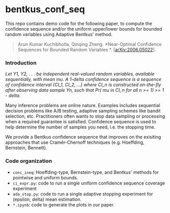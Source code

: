 # bentkus_conf_seq

This repo contains demo code for the following paper, to compute the confidence sequence and/or the uniform upper/lower bounds for bounded random variables using Adaptive Bentkus' method.

> Arun Kumar Kuchibhotla, Qinqing Zheng. *Near-Optimal Confidence Sequences for Bounded Random Variables
*.  [[arXiv:2006.05022](https://arxiv.org/abs/2006.05022)].
> 
### Introduction

*Let Y1, Y2, . . . be independent real-valued random variables, available sequentially, with mean mu.
A 1-delta confidence sequence is a sequence of confidence interval {CI_1, CI_2, ...} where CI_n is 
constructed on-the-fly after observing data sample Yn, such that
Pr( mu in CI_n for all n >= 1) >= 1 - delta.*

Many inference problems are online nature. Examples includes sequential decision problems like A/B testing, adaptive
sampling schemes like bandit selection, etc. Practitioners often wants to stop data sampling or processing when a
required guarantee is satisfied. Confidence sequence is used to help determine the number of samples you need, i.e.
the stopping time.

We provide a Bentkus confidence sequence that improves on the exisiting approaches that use Cramér-Chernoff techniques 
(e.g. Hoeffding, Bernstein, Bennett).


### Code organization
- `conc_ineq`: Hoeffding-type, Bernstein-type, and Bentkus' methods for pointwise and uniform bounds. 
- `ci_expr.py`: code to run a single uniform confidence sequence coverage experiment
- `ada_stop.py`: code to run a single adaptive stopping experiment for (epsilon, delta) mean estimation.
- `*.ipynb`: code to generate the plots in our paper.
